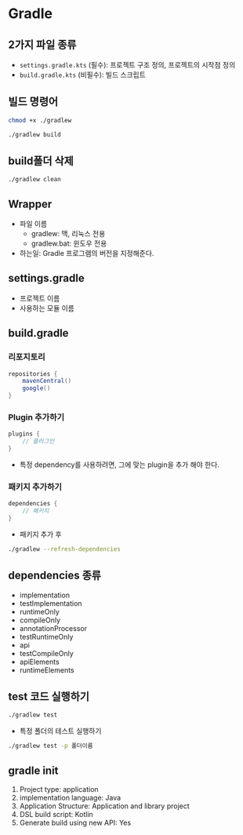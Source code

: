 # Gradle

## 2가지 파일 종류
- `settings.gradle.kts` (필수): 프로젝트 구조 정의, 프로젝트의 시작점 정의
- `build.gradle.kts` (비필수): 빌드 스크립트

## 빌드 명령어
```bash
chmod +x ./gradlew
```

```bash
./gradlew build
```

## build폴더 삭제

```bash
./gradlew clean
```

## Wrapper
- 파일 이름
    - gradlew: 맥, 리눅스 전용
    - gradlew.bat: 윈도우 전용
- 하는일: Gradle 프로그램의 버전을 지정해준다.


## settings.gradle
- 프로젝트 이름
- 사용하는 모듈 이름

## build.gradle

### 리포지토리

```groovy
repositories {
	mavenCentral()
	google()
}
```

### Plugin 추가하기

```groovy
plugins {
    // 플러그인
}
```
- 특정 dependency를 사용하려면, 그에 맞는 plugin을 추가 해야 한다.

### 패키지 추가하기
```groovy
dependencies {
    // 패키지
}
```

- 패키지 추가 후

```bash
./gradlew --refresh-dependencies
```

## dependencies 종류
- implementation
- testImplementation
- runtimeOnly
- compileOnly
- annotationProcessor
- testRuntimeOnly
- api
- testCompileOnly
- apiElements
- runtimeElements


## test 코드 실행하기
```bash
./gradlew test
```

- 특정 폴더의 테스트 실행하기
```bash
./gradlew test -p 폴더이름
```

## gradle init
1) Project type: application
2) implementation language: Java
3) Application Structure: Application and library project
4) DSL build script: Kotlin
5) Generate build using new API: Yes
